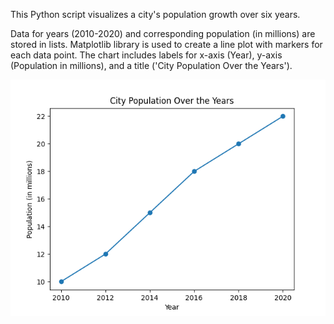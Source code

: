 This Python script visualizes a city's population growth over six years.

Data for years (2010-2020) and corresponding population (in millions) are stored in lists.
Matplotlib library is used to create a line plot with markers for each data point.
The chart includes labels for x-axis (Year), y-axis (Population in millions), and a title ('City Population Over the Years').

![Visualization](Figure_1.png)

